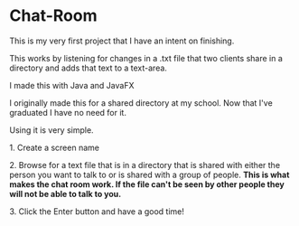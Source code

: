 # Chat-Room
This is my very first project that I have an intent on finishing. 

This works by listening for changes in a .txt file that two clients share in a directory and adds that text to a text-area.

I made this with Java and JavaFX


I originally made this for a shared directory at my school. Now that I've graduated I have no need for it.



Using it is very simple.

1\. Create a screen name


2\. Browse for a text file that is in a directory that is shared with either the person you want to talk to or is shared with a group of people. <b> This is what makes the chat room work. If the file can't be seen by other people they will not be able to talk to you.</b>


3\. Click the Enter button and have a good time!
